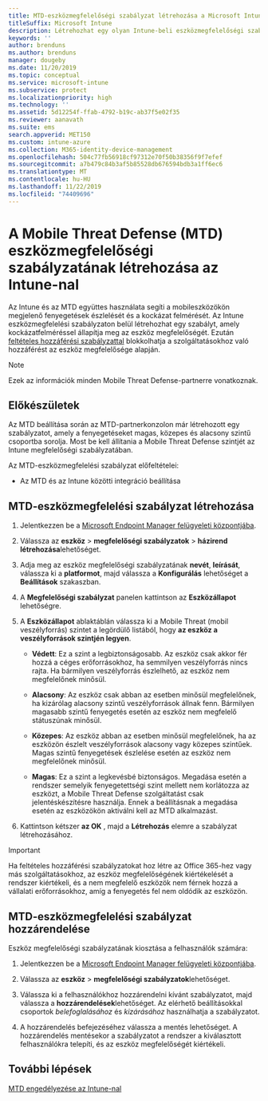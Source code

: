 ```yaml
---
title: MTD-eszközmegfelelőségi szabályzat létrehozása a Microsoft Intune-nal
titleSuffix: Microsoft Intune
description: Létrehozhat egy olyan Intune-beli eszközmegfelelőségi szabályzatot, amely az MTD-partner fenyegetettségi szintjeivel határozza meg, hogy egy mobileszköz hozzáférhet-e a céges erőforrásokhoz.
keywords: ''
author: brenduns
ms.author: brenduns
manager: dougeby
ms.date: 11/20/2019
ms.topic: conceptual
ms.service: microsoft-intune
ms.subservice: protect
ms.localizationpriority: high
ms.technology: ''
ms.assetid: 5d12254f-ffab-4792-b19c-ab37f5e02f35
ms.reviewer: aanavath
ms.suite: ems
search.appverid: MET150
ms.custom: intune-azure
ms.collection: M365-identity-device-management
ms.openlocfilehash: 504c77fb56918cf97312e70f50b38356f9f7efef
ms.sourcegitcommit: a7b479c84b3af5b85528db676594bdb3a1ff6ec6
ms.translationtype: MT
ms.contentlocale: hu-HU
ms.lasthandoff: 11/22/2019
ms.locfileid: "74409696"
---
```

# <a name="create-mobile-threat-defense-mtd-device-compliance-policy-with-intune"></a>A Mobile Threat Defense (MTD) eszközmegfelelőségi szabályzatának létrehozása az Intune-nal

Az Intune és az MTD együttes használata segíti a mobileszközökön megjelenő fenyegetések észlelését és a kockázat felmérését. Az Intune eszközmegfelelési szabályzaton belül létrehozhat egy szabályt, amely kockázatfelméréssel állapítja meg az eszköz megfelelőségét. Ezután [feltételes hozzáférési szabályzattal](create-conditional-access-intune.md) blokkolhatja a szolgáltatásokhoz való hozzáférést az eszköz megfelelősége alapján.

> [!NOTE]
> Ezek az információk minden Mobile Threat Defense-partnerre vonatkoznak.

## <a name="before-you-begin"></a>Előkészületek

Az MTD beállítása során az MTD-partnerkonzolon már létrehozott egy szabályzatot, amely a fenyegetéseket magas, közepes és alacsony szintű csoportba sorolja. Most be kell állítania a Mobile Threat Defense szintjét az Intune megfelelőségi szabályzatában.

Az MTD-eszközmegfelelési szabályzat előfeltételei:

- Az MTD és az Intune közötti integráció beállítása

## <a name="to-create-an-mtd-device-compliance-policy"></a>MTD-eszközmegfelelési szabályzat létrehozása

1. Jelentkezzen be a [Microsoft Endpoint Manager felügyeleti központjába](https://go.microsoft.com/fwlink/?linkid=2109431).

2. Válassza az **eszköz** > **megfelelőségi szabályzatok** > **házirend létrehozása**lehetőséget.

3. Adja meg az eszköz megfelelőségi szabályzatának **nevét**, **leírását**, válassza ki a **platformot**, majd válassza a **Konfigurálás** lehetőséget a **Beállítások** szakaszban.

4. A **Megfelelőségi szabályzat** panelen kattintson az **Eszközállapot** lehetőségre.

5. A **Eszközállapot** ablaktáblán válassza ki a Mobile Threat (mobil veszélyforrás) szintet a legördülő listából, hogy **az eszköz a veszélyforrások szintjén legyen**.

   - **Védett**: Ez a szint a legbiztonságosabb. Az eszköz csak akkor fér hozzá a céges erőforrásokhoz, ha semmilyen veszélyforrás nincs rajta. Ha bármilyen veszélyforrás észlelhető, az eszköz nem megfelelőnek minősül.

   - **Alacsony**: Az eszköz csak abban az esetben minősül megfelelőnek, ha kizárólag alacsony szintű veszélyforrások állnak fenn. Bármilyen magasabb szintű fenyegetés esetén az eszköz nem megfelelő státuszúnak minősül.

   - **Közepes**: Az eszköz abban az esetben minősül megfelelőnek, ha az eszközön észlelt veszélyforrások alacsony vagy közepes szintűek. Magas szintű fenyegetések észlelése esetén az eszköz nem megfelelőnek minősül.

   - **Magas**: Ez a szint a legkevésbé biztonságos. Megadása esetén a rendszer semelyik fenyegetettségi szint mellett nem korlátozza az eszközt, a Mobile Threat Defense szolgáltatást csak jelentéskészítésre használja. Ennek a beállításnak a megadása esetén az eszközökön aktiválni kell az MTD alkalmazást.

6. Kattintson kétszer **az OK** , majd a **Létrehozás** elemre a szabályzat létrehozásához.

> [!IMPORTANT]
> Ha feltételes hozzáférési szabályzatokat hoz létre az Office 365-hez vagy más szolgáltatásokhoz, az eszköz megfelelőségének kiértékelését a rendszer kiértékeli, és a nem megfelelő eszközök nem férnek hozzá a vállalati erőforrásokhoz, amíg a fenyegetés fel nem oldódik az eszközön.

## <a name="to-assign-an-mtd-device-compliance-policy"></a>MTD-eszközmegfelelési szabályzat hozzárendelése

Eszköz megfelelőségi szabályzatának kiosztása a felhasználók számára:

1. Jelentkezzen be a [Microsoft Endpoint Manager felügyeleti központjába](https://go.microsoft.com/fwlink/?linkid=2109431).

2. Válassza az **eszköz** > **megfelelőségi szabályzatok**lehetőséget.

3. Válassza ki a felhasználókhoz hozzárendelni kívánt szabályzatot, majd válassza a **hozzárendelések**lehetőséget. Az elérhető beállításokkal csoportok *belefoglalásához* és *kizárásához* használhatja a szabályzatot.  

4. A hozzárendelés befejezéséhez válassza a mentés lehetőséget. A hozzárendelés mentésekor a szabályzatot a rendszer a kiválasztott felhasználókra telepíti, és az eszköz megfelelőségét kiértékeli.

## <a name="next-steps"></a>További lépések

[MTD engedélyezése az Intune-nal](mtd-connector-enable.md)
